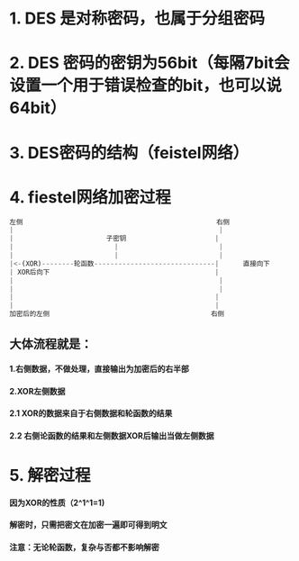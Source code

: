# 1. DES 是对称密码，也属于分组密码



# 2. DES 密码的密钥为56bit（每隔7bit会设置一个用于错误检查的bit，也可以说64bit）



# 3. DES密码的结构（feistel网络）



# 4. fiestel网络加密过程





```javascript
左侧                                                右侧
|                                                   |
|                       子密钥                      |
|                         |                         |
|                         |                         |
|<-(XOR)--------轮函数------------------------------|      直接向下
| XOR后向下                                         |
|                                                   |
|                                                   |
|                                                  |
|                                                  |
加密后的左侧                                        右侧
```



## 大体流程就是：

#### 1.右侧数据，不做处理，直接输出为加密后的右半部

#### 2.XOR左侧数据

#### 2.1 XOR的数据来自于右侧数据和轮函数的结果

#### 2.2 右侧论函数的结果和左侧数据XOR后输出当做左侧数据



# 5. 解密过程

#### 因为XOR的性质（2^1^1=1)

#### 解密时，只需把密文在加密一遍即可得到明文



#### 注意：无论轮函数，复杂与否都不影响解密












